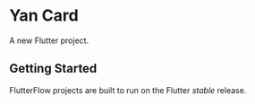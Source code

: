 # Yan Card

A new Flutter project.

## Getting Started

FlutterFlow projects are built to run on the Flutter _stable_ release.
